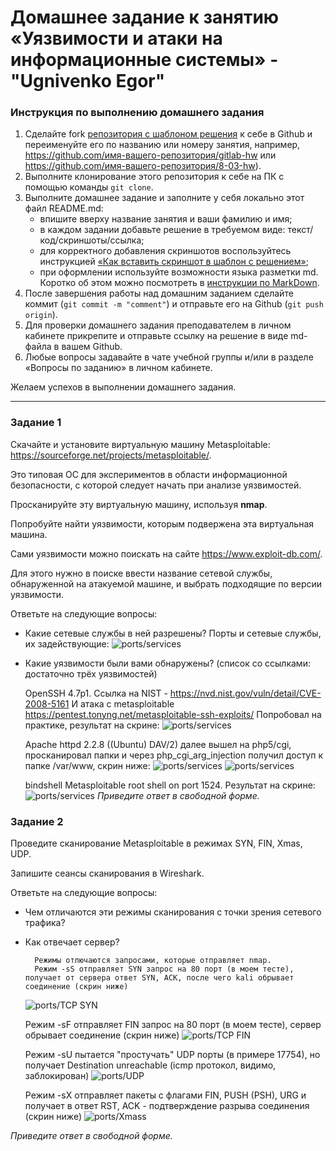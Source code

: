 # Домашнее задание к занятию «Уязвимости и атаки на информационные системы» - "Ugnivenko Egor"

### Инструкция по выполнению домашнего задания

1. Сделайте fork [репозитория c шаблоном решения](https://github.com/netology-code/sys-pattern-homework) к себе в Github и переименуйте его по названию или номеру занятия, например, https://github.com/имя-вашего-репозитория/gitlab-hw или https://github.com/имя-вашего-репозитория/8-03-hw).
2. Выполните клонирование этого репозитория к себе на ПК с помощью команды `git clone`.
3. Выполните домашнее задание и заполните у себя локально этот файл README.md:
   - впишите вверху название занятия и ваши фамилию и имя;
   - в каждом задании добавьте решение в требуемом виде: текст/код/скриншоты/ссылка;
   - для корректного добавления скриншотов воспользуйтесь инструкцией [«Как вставить скриншот в шаблон с решением»](https://github.com/netology-code/sys-pattern-homework/blob/main/screen-instruction.md);
   - при оформлении используйте возможности языка разметки md. Коротко об этом можно посмотреть в [инструкции по MarkDown](https://github.com/netology-code/sys-pattern-homework/blob/main/md-instruction.md).
4. После завершения работы над домашним заданием сделайте коммит (`git commit -m "comment"`) и отправьте его на Github (`git push origin`).
5. Для проверки домашнего задания преподавателем в личном кабинете прикрепите и отправьте ссылку на решение в виде md-файла в вашем Github.
6. Любые вопросы задавайте в чате учебной группы и/или в разделе «Вопросы по заданию» в личном кабинете.

Желаем успехов в выполнении домашнего задания.

------

### Задание 1

Скачайте и установите виртуальную машину Metasploitable: https://sourceforge.net/projects/metasploitable/.

Это типовая ОС для экспериментов в области информационной безопасности, с которой следует начать при анализе уязвимостей.

Просканируйте эту виртуальную машину, используя **nmap**.

Попробуйте найти уязвимости, которым подвержена эта виртуальная машина.

Сами уязвимости можно поискать на сайте https://www.exploit-db.com/.

Для этого нужно в поиске ввести название сетевой службы, обнаруженной на атакуемой машине, и выбрать подходящие по версии уязвимости.

Ответьте на следующие вопросы:

- Какие сетевые службы в ней разрешены?
	Порты и сетевые службы, их задействующие:
	![ports/services](https://github.com/ugegkonst/sdb-homeworks/blob/sdbsql-24/img/ex1.png)
- Какие уязвимости были вами обнаружены? (список со ссылками: достаточно трёх уязвимостей)
  
	OpenSSH 4.7p1. Ссылка на NIST  - https://nvd.nist.gov/vuln/detail/CVE-2008-5161
	И атака с metasploitable https://pentest.tonyng.net/metasploitable-ssh-exploits/
	Попробовал на практике, результат на скрине:
	![ports/services](https://github.com/ugegkonst/sdb-homeworks/blob/sdbsql-24/img/ex1_1.png)

	Apache httpd 2.2.8 ((Ubuntu) DAV/2) далее вышел на php5/cgi, просканировал папки и через
	php_cgi_arg_injection получил доступ к папке /var/www, скрин ниже:
	![ports/services](https://github.com/ugegkonst/sdb-homeworks/blob/sdbsql-24/img/ex1_2.png)
	![ports/services](https://github.com/ugegkonst/sdb-homeworks/blob/sdbsql-24/img/ex1_3.png)
  
	bindshell Metasploitable root shell on port 1524. Результат на скрине:
	![ports/services](https://github.com/ugegkonst/sdb-homeworks/blob/sdbsql-24/img/ex1_4.png)
*Приведите ответ в свободной форме.*  

### Задание 2

Проведите сканирование Metasploitable в режимах SYN, FIN, Xmas, UDP.

Запишите сеансы сканирования в Wireshark.

Ответьте на следующие вопросы:

- Чем отличаются эти режимы сканирования с точки зрения сетевого трафика?
- Как отвечает сервер?

        Режимы отлючаются запросами, которые отправляет nmap.
        Режим -sS отправляет SYN запрос на 80 порт (в моем тесте), получает от сервера ответ SYN, ACK, после чего kali обрывает соединение (скрин ниже)
	![ports/TCP SYN](https://github.com/ugegkonst/sdb-homeworks/blob/sdbsql-24/img/ex2_syn.png)

	Режим -sF отправляет FIN запрос на 80 порт (в моем тесте),  сервер обрывает соединение (скрин ниже)
	![ports/TCP FIN](https://github.com/ugegkonst/sdb-homeworks/blob/sdbsql-24/img/ex2_fin.png)	

	Режим -sU пытается "простучать" UDP порты (в примере 17754), но получает Destination unreachable (icmp протокол, видимо, заблокирован)
	![ports/UDP](https://github.com/ugegkonst/sdb-homeworks/blob/sdbsql-24/img/ex2_udp.png)

	Режим -sX отправляет пакеты с флагами FIN, PUSH (PSH), URG и получает в ответ RST, ACK - подтверждение разрыва соединения (скрин ниже)
	![ports/Xmass](https://github.com/ugegkonst/sdb-homeworks/blob/sdbsql-24/img/ex2_xmas.png)

*Приведите ответ в свободной форме.*
